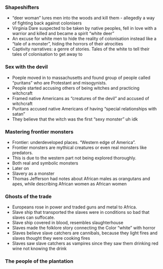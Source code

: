 ### Shapeshifters
- “deer woman” lures men into the woods and kill them - allegedly a way of fighting back against colonisers
- Virginia Dare suspected to be taken by native peoples, fell in love with a warrior and killed and became a spirit “white deer”
- An excuse for white men to hide the reality of colonisation instead like a “tale of a monster”, hiding the horrors of their atrocities
- Captivity narratives: a genre of stories. Tales of the white to tell their tales of colonisation to get away to 

### Sex with the devil
- Poeple moved in to massachusetts and found group of people called “puritans” who are Protestant and misogynists.
- People started accusing others of being witches and practicing witchcraft
- Framed native Americans as “creatures of the devil” and accused of witchcraft
- Puritans accused native Americans of having “special relationships with satan”
- They believe that the witch was the first “sexy monster” uh idk

### Mastering frontier monsters
- Frontier: underdeveloped places. “Western edge of America”.
- Frontier monsters are mythical creatures or even real monsters like predators.
- This is due to the western part not being explored thoroughly.
- Both real and symbolic monsters
- Later on
- Slavery as a monster
- Thomas Jefferson had notes about African males as orangutans and apes, while describing African women as African women

### Ghosts of the trade
- Europeans rose in power and traded guns and metal to Africa.
- Slave ship that transported the slaves were in conditions so bad that slaves can suffocate.
- Slave ship covered in blood, resembles slaughterhouse
- Slaves made the folklore story connecting the Color “white” with horror
- Slaves believe slave catchers are cannibals, because they light fires and slaves thought they were cooking fires
- Slaves saw slave catchers as vampires since they saw them drinking red wine not knowing the drink
### The people of the plantation